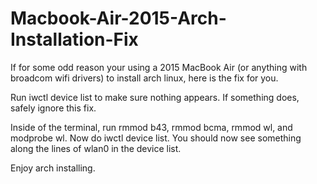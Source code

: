 # Macbook-Air-2015-Arch-Installation-Fix
If for some odd reason your using a 2015 MacBook Air (or anything with broadcom wifi drivers) to install arch linux, here is the fix for you.

Run iwctl device list to make sure nothing appears. If something does, safely ignore this fix.

Inside of the terminal, run rmmod b43, rmmod bcma, rmmod wl, and modprobe wl.
Now do iwctl device list. You should now see something along the lines of wlan0 in the device list.

Enjoy arch installing.
